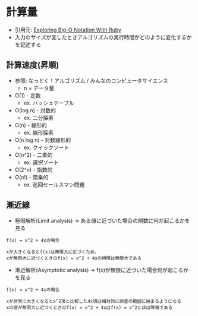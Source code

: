 # 計算量
- 引用元: [Exploring Big-O Notation With Ruby](https://www.honeybadger.io/blog/big-o-notation-ruby/)
- 入力のサイズが変したときアルゴリズムの実行時間がどのように変化するかを記述する

## 計算速度(昇順)
- 参照: なっとく！アルゴリズム / みんなのコンピュータサイエンス
  - n = データ量
- O(1) - 定数
  - ex. ハッシュテーブル
- O(log n) - 対数的
  - ex. 二分探索
- O(n) - 線形的
  - ex. 線形探索
- O(n log n) - 対数線形的
  - ex. クイックソート
- O(n^2) - 二乗的
  - ex. 選択ソート
- O(2^n) - 指数的
- O(n!) - 階乗的
  - ex. 巡回セールスマン問題

## 漸近線
- 極限解析(Limit analysis) -> ある値に近づいた場合の関数に何が起こるかを見る
```
f(x) = x^2 + 4xの場合

xが大きくなるとf(x)は無限大に近づくため、
xが無限大に近づくときのf(x) = x^2 + 4xの極限は無限大である
```
- 漸近解析(Asymptotic analysis) -> f(x)が無限に近づいた場合何が起こるかを見る
```
f(x) = x^2 + 4xの場合

xが非常に大きくなるとx^2項と比較した4x項は相対的に誤差の範囲に納まるようになる
xの値が無限大に近づくときのf(x) = x^2 + 4xはf(x) = x^2とほぼ等価である
```

